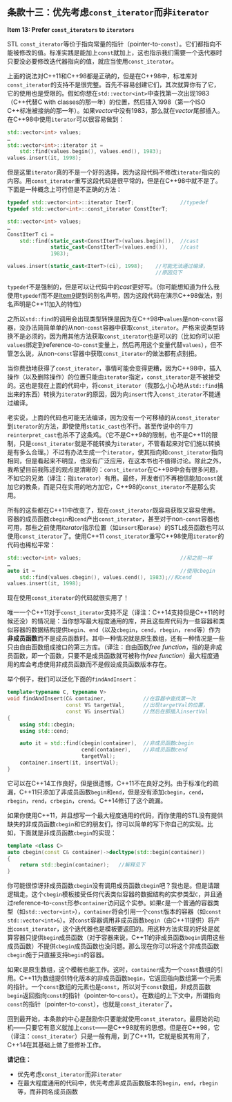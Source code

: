 ## 条款十三：优先考虑`const_iterator`而非`iterator`

**Item 13: Prefer `const_iterators` to `iterators`**

STL `const_iterator`等价于指向常量的指针（pointer-to-`const`）。它们都指向不能被修改的值。标准实践是能加上`const`就加上，这也指示我们需要一个迭代器时只要没必要修改迭代器指向的值，就应当使用`const_iterator`。

上面的说法对C++11和C++98都是正确的，但是在C++98中，标准库对`const_iterator`的支持不是很完整。首先不容易创建它们，其次就算你有了它，它的使用也是受限的。假如你想在`std::vector<int>`中查找第一次出现1983（C++代替C with classes的那一年）的位置，然后插入1998（第一个ISO C++标准被接纳的那一年）。如果*vector*中没有1983，那么就在*vector*尾部插入。在C++98中使用`iterator`可以很容易做到：

```cpp
std::vector<int> values;
…
std::vector<int>::iterator it =
    std::find(values.begin(), values.end(), 1983);
values.insert(it, 1998);
```

但是这里`iterator`真的不是一个好的选择，因为这段代码不修改`iterator`指向的内容。用`const_iterator`重写这段代码是很平常的，但是在C++98中就不是了。下面是一种概念上可行但是不正确的方法：

```cpp
typedef std::vector<int>::iterator IterT;               //typedef
typedef std::vector<int>::const_iterator ConstIterT;

std::vector<int> values;
…
ConstIterT ci =
    std::find(static_cast<ConstIterT>(values.begin()),  //cast
              static_cast<ConstIterT>(values.end()),    //cast
              1983);

values.insert(static_cast<IterT>(ci), 1998);    //可能无法通过编译，
                                                //原因见下
```

`typedef`不是强制的，但是可以让代码中的*cast*更好写。（你可能想知道为什么我使用`typedef`而不是[Item9](item9.md)提到的别名声明，因为这段代码在演示C++98做法，别名声明是C++11加入的特性）

之所以`std::find`的调用会出现类型转换是因为在C++98中`values`是non-`const`容器，没办法简简单单的从non-`const`容器中获取`const_iterator`。严格来说类型转换不是必须的，因为用其他方法获取`const_iterator`也是可以的（比如你可以把`values`绑定到reference-to-`const`变量上，然后再用这个变量代替`values`），但不管怎么说，从non-`const`容器中获取`const_iterator`的做法都有点别扭。

当你费劲地获得了`const_iterator`，事情可能会变得更糟，因为C++98中，插入操作（以及删除操作）的位置只能由`iterator`指定，`const_iterator`是不被接受的。这也是我在上面的代码中，将`const_iterator`（我那么小心地从`std::find`搞出来的东西）转换为`iterator`的原因，因为向`insert`传入`const_iterator`不能通过编译。

老实说，上面的代码也可能无法编译，因为没有一个可移植的从`const_iterator`到`iterator`的方法，即使使用`static_cast`也不行。甚至传说中的牛刀`reinterpret_cast`也杀不了这条鸡。（它不是C++98的限制，也不是C++11的限制，只是`const_iterator`就是不能转换为`iterator`，不管看起来对它们施以转换是有多么合理。）不过有办法生成一个`iterator`，使其指向和`const_iterator`指向相同，但是看起来不明显，也没有广泛应用，在这本书也不值得讨论。除此之外，我希望目前我陈述的观点是清晰的：`const_iterator`在C++98中会有很多问题，不如它的兄弟（译注：指`iterator`）有用。最终，开发者们不再相信能加`const`就加它的教条，而是只在实用的地方加它，C++98的`const_iterator`不是那么实用。

所有的这些都在C++11中改变了，现在`const_iterator`既容易获取又容易使用。容器的成员函数`cbegin`和`cend`产出`const_iterator`，甚至对于non-`const`容器也可用，那些之前使用*iterator*指示位置（如`insert`和`erase`）的STL成员函数也可以使用`const_iterator`了。使用C++11 `const_iterator`重写C++98使用`iterator`的代码也稀松平常：
```cpp
std::vector<int> values;                                //和之前一样
…
auto it =                                               //使用cbegin
	std::find(values.cbegin(), values.cend(), 1983);//和cend
values.insert(it, 1998);
```
现在使用`const_iterator`的代码就很实用了！

唯一一个C++11对于`const_iterator`支持不足（译注：C++14支持但是C++11的时候还没）的情况是：当你想写最大程度通用的库，并且这些库代码为一些容器和类似容器的数据结构提供`begin`、`end`（以及`cbegin`，`cend`，`rbegin`，`rend`等）作为**非成员函数**而不是成员函数时。其中一种情况就是原生数组，还有一种情况是一些只由自由函数组成接口的第三方库。（译注：自由函数*free function*，指的是非成员函数，即一个函数，只要不是成员函数就可被称作*free function*）最大程度通用的库会考虑使用非成员函数而不是假设成员函数版本存在。

举个例子，我们可以泛化下面的`findAndInsert`：

```cpp
template<typename C, typename V>
void findAndInsert(C& container,            //在容器中查找第一次
                   const V& targetVal,      //出现targetVal的位置，
                   const V& insertVal)      //然后在那插入insertVal
{
    using std::cbegin;
    using std::cend;

    auto it = std::find(cbegin(container),  //非成员函数cbegin
                        cend(container),    //非成员函数cend
                        targetVal);
    container.insert(it, insertVal);
}
```

它可以在C++14工作良好，但是很遗憾，C++11不在良好之列。由于标准化的疏漏，C++11只添加了非成员函数`begin`和`end`，但是没有添加`cbegin`，`cend`，`rbegin`，`rend`，`crbegin`，`crend`。C++14修订了这个疏漏。

如果你使用C++11，并且想写一个最大程度通用的代码，而你使用的STL没有提供缺失的非成员函数`cbegin`和它的朋友们，你可以简单的写下你自己的实现。比如，下面就是非成员函数`cbegin`的实现：

```cpp
template <class C>
auto cbegin(const C& container)->decltype(std::begin(container))
{
    return std::begin(container);   //解释见下
}
```

你可能很惊讶非成员函数`cbegin`没有调用成员函数`cbegin`吧？我也是。但是请跟逻辑走。这个`cbegin`模板接受任何代表类似容器的数据结构的实参类型`C`，并且通过reference-to-`const`形参`container`访问这个实参。如果`C`是一个普通的容器类型（如`std::vector<int>`），`container`将会引用一个`const`版本的容器（如`const std::vector<int>&`）。对`const`容器调用非成员函数`begin`（由C++11提供）将产出`const_iterator`，这个迭代器也是模板要返回的。用这种方法实现的好处是就算容器只提供`begin`成员函数（对于容器来说，C++11的非成员函数`begin`调用这些成员函数）不提供`cbegin`成员函数也没问题。那么现在你可以将这个非成员函数`cbegin`施于只直接支持`begin`的容器。

如果`C`是原生数组，这个模板也能工作。这时，`container`成为一个`const`数组的引用。C++11为数组提供特化版本的非成员函数`begin`，它返回指向数组第一个元素的指针。一个`const`数组的元素也是`const`，所以对于`const`数组，非成员函数`begin`返回指向`const`的指针（pointer-to-`const`）。在数组的上下文中，所谓指向`const`的指针（pointer-to-`const`），也就是`const_iterator`了。

回到最开始，本条款的中心是鼓励你只要能就使用`const_iterator`。最原始的动机——只要它有意义就加上`const`——是C++98就有的思想。但是在C++98，它（译注：`const_iterator`）只是一般有用，到了C++11，它就是极其有用了，C++14在其基础上做了些修补工作。

**请记住：**

+ 优先考虑`const_iterator`而非`iterator`
+ 在最大程度通用的代码中，优先考虑非成员函数版本的`begin`，`end`，`rbegin`等，而非同名成员函数
